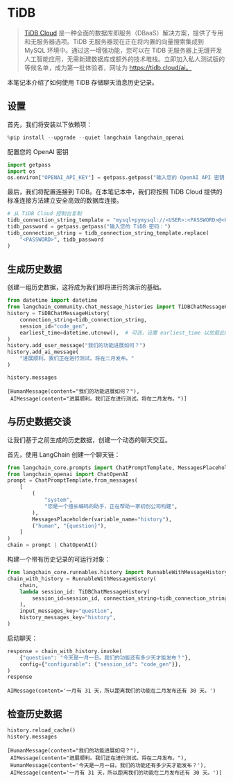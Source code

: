 # TiDB

> [TiDB Cloud](https://tidbcloud.com/) 是一种全面的数据库即服务（DBaaS）解决方案，提供了专用和无服务器选项。TiDB 无服务器现在正在将内置的向量搜索集成到 MySQL 环境中。通过这一增强功能，您可以在 TiDB 无服务器上无缝开发人工智能应用，无需新建数据库或额外的技术堆栈。立即加入私人测试版的等候名单，成为第一批体验者，网址为 https://tidb.cloud/ai。

本笔记本介绍了如何使用 TiDB 存储聊天消息历史记录。

## 设置

首先，我们将安装以下依赖项：

```python
%pip install --upgrade --quiet langchain langchain_openai
```

配置您的 OpenAI 密钥

```python
import getpass
import os
os.environ["OPENAI_API_KEY"] = getpass.getpass("输入您的 OpenAI API 密钥：")
```

最后，我们将配置连接到 TiDB。在本笔记本中，我们将按照 TiDB Cloud 提供的标准连接方法建立安全高效的数据库连接。

```python
# 从 TiDB Cloud 控制台复制
tidb_connection_string_template = "mysql+pymysql://<USER>:<PASSWORD>@<HOST>:4000/<DB>?ssl_ca=/etc/ssl/cert.pem&ssl_verify_cert=true&ssl_verify_identity=true"
tidb_password = getpass.getpass("输入您的 TiDB 密码：")
tidb_connection_string = tidb_connection_string_template.replace(
    "<PASSWORD>", tidb_password
)
```

## 生成历史数据

创建一组历史数据，这将成为我们即将进行的演示的基础。

```python
from datetime import datetime
from langchain_community.chat_message_histories import TiDBChatMessageHistory
history = TiDBChatMessageHistory(
    connection_string=tidb_connection_string,
    session_id="code_gen",
    earliest_time=datetime.utcnow(),  # 可选，设置 earliest_time 以加载此时间点之后的消息。
)
history.add_user_message("我们的功能进展如何？")
history.add_ai_message(
    "进展顺利。我们正在进行测试。将在二月发布。"
)
```

```python
history.messages
```

```output
[HumanMessage(content="我们的功能进展如何？"),
 AIMessage(content="进展顺利。我们正在进行测试。将在二月发布。")]
```

## 与历史数据交谈

让我们基于之前生成的历史数据，创建一个动态的聊天交互。

首先，使用 LangChain 创建一个聊天链：

```python
from langchain_core.prompts import ChatPromptTemplate, MessagesPlaceholder
from langchain_openai import ChatOpenAI
prompt = ChatPromptTemplate.from_messages(
    [
        (
            "system",
            "您是一个擅长编码的助手，正在帮助一家初创公司构建",
        ),
        MessagesPlaceholder(variable_name="history"),
        ("human", "{question}"),
    ]
)
chain = prompt | ChatOpenAI()
```

构建一个带有历史记录的可运行对象：

```python
from langchain_core.runnables.history import RunnableWithMessageHistory
chain_with_history = RunnableWithMessageHistory(
    chain,
    lambda session_id: TiDBChatMessageHistory(
        session_id=session_id, connection_string=tidb_connection_string
    ),
    input_messages_key="question",
    history_messages_key="history",
)
```

启动聊天：

```python
response = chain_with_history.invoke(
    {"question": "今天是一月一日。我们的功能还有多少天才能发布？"},
    config={"configurable": {"session_id": "code_gen"}},
)
response
```

```output
AIMessage(content='一月有 31 天，所以距离我们的功能在二月发布还有 30 天。')
```

## 检查历史数据

```python
history.reload_cache()
history.messages
```

```output
[HumanMessage(content="我们的功能进展如何？"),
 AIMessage(content="进展顺利。我们正在进行测试。将在二月发布。"),
 HumanMessage(content='今天是一月一日。我们的功能还有多少天才能发布？'),
 AIMessage(content='一月有 31 天，所以距离我们的功能在二月发布还有 30 天。')]
```
